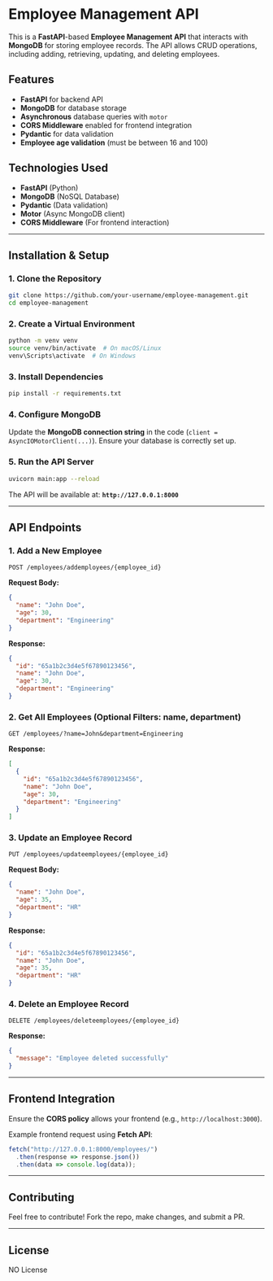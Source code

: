 # Employee Management API

This is a **FastAPI**-based **Employee Management API** that interacts with **MongoDB** for storing employee records. The API allows CRUD operations, including adding, retrieving, updating, and deleting employees.

## Features
- **FastAPI** for backend API
- **MongoDB** for database storage
- **Asynchronous** database queries with `motor`
- **CORS Middleware** enabled for frontend integration
- **Pydantic** for data validation
- **Employee age validation** (must be between 16 and 100)

## Technologies Used
- **FastAPI** (Python)
- **MongoDB** (NoSQL Database)
- **Pydantic** (Data validation)
- **Motor** (Async MongoDB client)
- **CORS Middleware** (For frontend interaction)

---

## Installation & Setup

### 1. Clone the Repository
```sh
git clone https://github.com/your-username/employee-management.git
cd employee-management
```

### 2. Create a Virtual Environment
```sh
python -m venv venv
source venv/bin/activate  # On macOS/Linux
venv\Scripts\activate  # On Windows
```

### 3. Install Dependencies
```sh
pip install -r requirements.txt
```

### 4. Configure MongoDB
Update the **MongoDB connection string** in the code (`client = AsyncIOMotorClient(...)`). Ensure your database is correctly set up.

### 5. Run the API Server
```sh
uvicorn main:app --reload
```
The API will be available at: **`http://127.0.0.1:8000`**

---

## API Endpoints

### **1. Add a New Employee**
```http
POST /employees/addemployees/{employee_id}
```
**Request Body:**
```json
{
  "name": "John Doe",
  "age": 30,
  "department": "Engineering"
}
```
**Response:**
```json
{
  "id": "65a1b2c3d4e5f67890123456",
  "name": "John Doe",
  "age": 30,
  "department": "Engineering"
}
```

### **2. Get All Employees (Optional Filters: name, department)**
```http
GET /employees/?name=John&department=Engineering
```
**Response:**
```json
[
  {
    "id": "65a1b2c3d4e5f67890123456",
    "name": "John Doe",
    "age": 30,
    "department": "Engineering"
  }
]
```

### **3. Update an Employee Record**
```http
PUT /employees/updateemployees/{employee_id}
```
**Request Body:**
```json
{
  "name": "John Doe",
  "age": 35,
  "department": "HR"
}
```
**Response:**
```json
{
  "id": "65a1b2c3d4e5f67890123456",
  "name": "John Doe",
  "age": 35,
  "department": "HR"
}
```

### **4. Delete an Employee Record**
```http
DELETE /employees/deleteemployees/{employee_id}
```
**Response:**
```json
{
  "message": "Employee deleted successfully"
}
```

---

## Frontend Integration
Ensure the **CORS policy** allows your frontend (e.g., `http://localhost:3000`).

Example frontend request using **Fetch API**:
```js
fetch("http://127.0.0.1:8000/employees/")
  .then(response => response.json())
  .then(data => console.log(data));
```

---

## Contributing
Feel free to contribute! Fork the repo, make changes, and submit a PR.

---

## License
NO License

